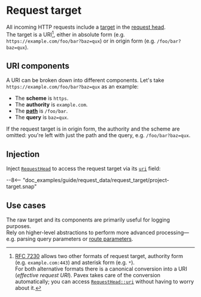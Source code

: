 # Request target

All incoming HTTP requests include a [target](https://datatracker.ietf.org/doc/html/rfc7230#section-5.3)
in the [request head](wire_data.md#requesthead).  
The target is a URI[^rfc], either in absolute form (e.g. `https://example.com/foo/bar?baz=qux`) or in
origin form (e.g. `/foo/bar?baz=qux`).

## URI components

A URI can be broken down into different components.
Let's take `https://example.com/foo/bar?baz=qux` as an example:

- The **scheme** is `https`.
- The **authority** is `example.com`.
- The [**path**](path/index.md) is `/foo/bar`.
- The **query** is `baz=qux`.

If the request target is in origin form, the authority and the scheme are omitted: you're left with just the path and the query,
e.g. `/foo/bar?baz=qux`.

## Injection

Inject [`RequestHead`][RequestHead] to access the request target via its [`uri`][RequestHead::uri] field:

--8<-- "doc_examples/guide/request_data/request_target/project-target.snap"

## Use cases

The raw target and its components are primarily useful for logging purposes.  
Rely on higher-level abstractions
to perform more advanced processing—e.g. parsing query parameters or [route parameters](path/route_parameters.md).

[^rfc]: [RFC 7230](https://datatracker.ietf.org/doc/html/rfc7230#section-5.3) allows two other formats of request target,
authority form (e.g. `example.com:443`) and asterisk form (e.g. `*`).  
For both alternative formats there is a canonical conversion into a URI (_effective request URI_). 
Pavex takes care of the conversion automatically; you can access [`RequestHead::uri`][RequestHead::uri] 
without having to worry about it.

[RequestHead]: ../../api_reference/pavex/request/struct.RequestHead.html
[RequestHead::uri]: ../../api_reference/pavex/request/struct.RequestHead.html#structfield.uri
